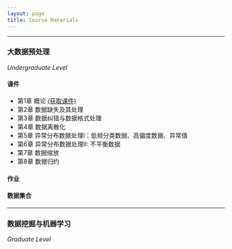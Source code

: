 ```yaml
---
layout: page
title: Course Materials
---
```


---
### 大数据预处理 
*Undergraduate Level*
#### 课件
- 第1章 概论 [(获取课件)](https://jstrieb.github.io/link-lock/#eyJ2IjoiMC4wLjEiLCJlIjoiMDNONUtVTlpuc0xmYTI3VHFGeE9KQ2RrY01mR2J4aUJzRWI3Y0R2aEI5OHhEdnB6bHJtWW1hK1ZoVUVFK1BFPSIsInMiOiI5eVBMa2N3Ymsvakk2RGtnSU5FOVN3PT0iLCJpIjoiczA3TmxNODkyYjlHYWxPayJ9)
- 第2章 数据缺失及其处理
- 第3章 数据纠错与数据格式处理
- 第4章 数据离散化
- 第5章 异常分布数据处理I：低频分类数据、高偏度数据、异常值
- 第6章 异常分布数据处理II: 不平衡数据
- 第7章 数据缩放
- 第8章 数据归约

#### 作业
#### 数据集合

---
### 数据挖掘与机器学习
*Graduate Level*
